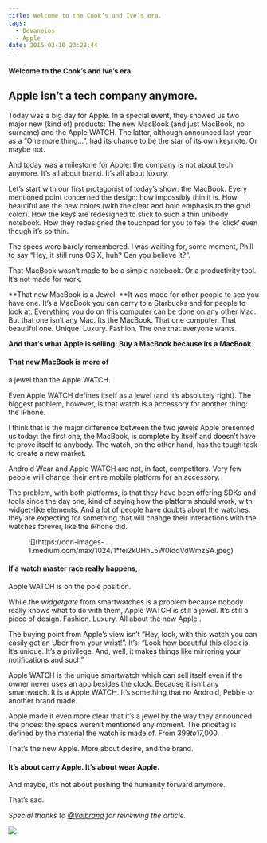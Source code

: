 ```yaml
---
title: Welcome to the Cook’s and Ive’s era.
tags:
  - Devaneios
  - Apple
date: 2015-03-10 23:28:44
---
```


#### Welcome to the Cook’s and Ive’s era.

## Apple isn’t a tech company anymore.

Today was a big day for Apple. In a special event, they showed us two major new (kind of) products: The new MacBook (and just MacBook, no surname) and the Apple WATCH. The latter, although announced last year as a &#8220;One more thing…&#8221;, had its chance to be the star of its own keynote. Or maybe not.

And today was a milestone for Apple: the company is not about tech anymore. It&#8217;s all about brand. It&#8217;s all about luxury.

Let&#8217;s start with our first protagonist of today&#8217;s show: the MacBook. Every mentioned point concerned the design: how impossibly thin it is. How beautiful are the new colors (with the clear and bold emphasis to the gold color). How the keys are redesigned to stick to such a thin unibody notebook. How they redesigned the touchpad for you to feel the ‘click’ even though it’s so thin.

The specs were barely remembered. I was waiting for, some moment, Phill to say &#8220;Hey, it still runs OS X, huh? Can you believe it?&#8221;.

That MacBook wasn’t made to be a simple notebook. Or a productivity tool. It’s not made for work.

**That new MacBook is a Jewel. **It was made for other people to see you have one. It’s a MacBook you can carry to a Starbucks and for people to look at. Everything you do on this computer can be done on any other Mac. But that one isn’t any Mac. Its the MacBook. That one computer. That beautiful one. Unique. Luxury. Fashion. The one that everyone wants.

**And that’s what Apple is selling: Buy a MacBook because its a MacBook.**

#### That new MacBook is more of

a jewel than the Apple WATCH.

Even Apple WATCH defines itself as a jewel (and it&#8217;s absolutely right). The biggest problem, however, is that watch is a accessory for another thing: the iPhone.

I think that is the major difference between the two jewels Apple presented us today: the first one, the MacBook, is complete by itself and doesn’t have to prove itself to anybody. The watch, on the other hand, has the tough task to create a new market.

Android Wear and Apple WATCH are not, in fact, competitors. Very few people will change their entire mobile platform for an accessory.

The problem, with both platforms, is that they have been offering SDKs and tools since the day one, kind of saying how the platform should work, with widget-like elements. And a lot of people have doubts about the watches: they are expecting for something that will change their interactions with the watches forever, like the iPhone did.

<figure>![](https://cdn-images-1.medium.com/max/1024/1*fei2kUHhL5W0IddVdWmzSA.jpeg)</figure>

#### If a watch master race really happens,

Apple WATCH is on the pole position.

While the _widgetgate_ from smartwatches is a problem because nobody really knows what to do with them, Apple WATCH is still a jewel. It&#8217;s still a piece of design. Fashion. Luxury. All about the new Apple .

The buying point from Apple&#8217;s view isn’t “Hey, look, with this watch you can easily get an Uber from your wrist!”. It’s: “Look how beautiful this clock is. It’s unique. It’s a privilege. And, well, it makes things like mirroring your notifications and such”

Apple WATCH is the unique smartwatch which can sell itself even if the owner never uses an app besides the clock. Because it isn’t any smartwatch. It is a Apple WATCH. It’s something that no Android, Pebble or another brand made.

Apple made it even more clear that it’s a jewel by the way they announced the prices: the specs weren’t mentioned any moment. The pricetag is defined by the material the watch is made of. From $399 to $17,000.

That&#8217;s the new Apple. More about desire, and the brand.

#### It&#8217;s about carry Apple. It&#8217;s about wear Apple.

And maybe, it’s not about pushing the humanity forward anymore.

That’s sad.

_Special thanks to _[_@Valbrand_](http://medium.com/@Valbrand)_ for reviewing the article._

![](https://medium.com/_/stat?event=post.clientViewed&amp;referrerSource=full_rss&amp;postId=1f4ac9ccd49e)